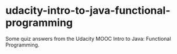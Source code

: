 # udacity-intro-to-java-functional-programming
Some quiz answers from the Udacity MOOC Intro to Java: Functional Programming.
